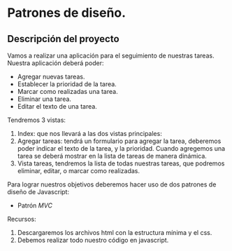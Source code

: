 # Patrones de diseño.

## Descripción del proyecto

Vamos a realizar una aplicación para el seguimiento de nuestras tareas. Nuestra aplicación deberá poder:
- Agregar nuevas tareas.
- Establecer la prioridad de la tarea.
- Marcar como realizadas una tarea.
- Eliminar una tarea.
- Editar el texto de una tarea.

Tendremos 3 vistas:
1. Index: que nos llevará a las dos vistas principales:
2. Agregar tareas: tendrá un formulario para agregar la tarea, deberemos poder indicar el texto de la tarea, y la prioridad. Cuando agregemos una tarea se deberá mostrar en la lista de tareas de manera dinámica.
3. Vista tareas, tendremos la lista de todas nuestras tareas, que podremos eliminar, editar, o marcar como realizadas.

Para lograr nuestros objetivos deberemos hacer uso de dos patrones de diseño de Javascript:
- Patrón *MVC*

Recursos:

1. Descargaremos los archivos html con la estructura mínima y el css. 
2. Debemos realizar todo nuestro código en javascript.